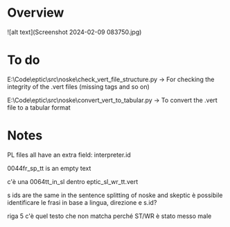 # Overview

![alt text](Screenshot 2024-02-09 083750.jpg)

# To do

E:\Code\eptic\src\noske\check_vert_file_structure.py -> For checking the integrity of the .vert files (missing tags and so on)

E:\Code\eptic\src\noske\convert_vert_to_tabular.py -> To convert the .vert file to a tabular format

# Notes

PL files all have an extra field: interpreter.id

0044fr_sp_tt is an empty text

c'è una 0064tt_in_sl dentro eptic_sl_wr_tt.vert

s ids are the same in the sentence splitting of noske and skeptic
è possibile identificare le frasi in base a lingua, direzione e s.id?


riga 5 c'è quel testo che non matcha perché ST/WR è stato messo male
